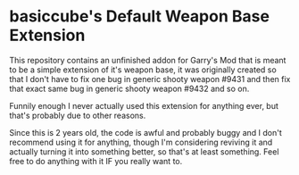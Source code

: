 # basiccube's Default Weapon Base Extension

This repository contains an unfinished addon for Garry's Mod that is meant to be a simple extension of it's weapon base, it was originally created so that I don't have to fix one bug in generic shooty weapon #9431 and then fix that exact same bug in generic shooty weapon #9432 and so on.

Funnily enough I never actually used this extension for anything ever, but that's probably due to other reasons.

Since this is 2 years old, the code is awful and probably buggy and I don't recommend using it for anything, though I'm considering reviving it and actually turning it into something better, so that's at least something. Feel free to do anything with it IF you really want to.